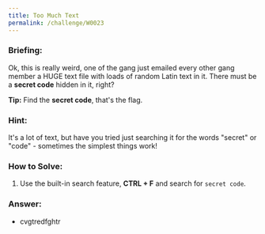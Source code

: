 ```yaml
---
title: Too Much Text
permalink: /challenge/W0023
---
```


### Briefing: 
Ok, this is really weird, one of the gang just emailed every other gang member a HUGE text file with loads of random Latin text in it. There must be a **secret code** hidden in it, right?

**Tip:** Find the **secret code**, that's the flag.

### Hint:
It's a lot of text, but have you tried just searching it for the words "secret" or "code" - sometimes the simplest things work!

### How to Solve: 
1. Use the built-in search feature, **CTRL + F** and search for `secret code`.

### Answer:
- cvgtredfghtr
